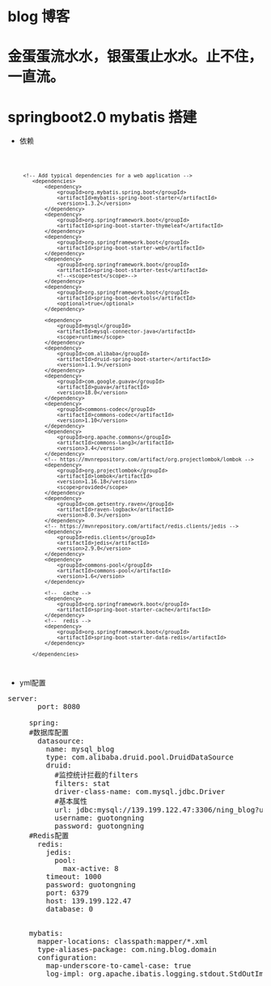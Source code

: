 # blog 博客
# 金蛋蛋流水水，银蛋蛋止水水。止不住，一直流。
# springboot2.0 mybatis 搭建
- 依赖
<code>

         <!-- Add typical dependencies for a web application -->
            <dependencies>
                <dependency>
                    <groupId>org.mybatis.spring.boot</groupId>
                    <artifactId>mybatis-spring-boot-starter</artifactId>
                    <version>1.3.2</version>
                </dependency>
                <dependency>
                    <groupId>org.springframework.boot</groupId>
                    <artifactId>spring-boot-starter-thymeleaf</artifactId>
                </dependency>
                <dependency>
                    <groupId>org.springframework.boot</groupId>
                    <artifactId>spring-boot-starter-web</artifactId>
                </dependency>
                <dependency>
                    <groupId>org.springframework.boot</groupId>
                    <artifactId>spring-boot-starter-test</artifactId>
                    <!--<scope>test</scope>-->
                </dependency>
                <dependency>
                    <groupId>org.springframework.boot</groupId>
                    <artifactId>spring-boot-devtools</artifactId>
                    <optional>true</optional>
                </dependency>
        
                <dependency>
                    <groupId>mysql</groupId>
                    <artifactId>mysql-connector-java</artifactId>
                    <scope>runtime</scope>
                </dependency>
                <dependency>
                    <groupId>com.alibaba</groupId>
                    <artifactId>druid-spring-boot-starter</artifactId>
                    <version>1.1.9</version>
                </dependency>
                <dependency>
                    <groupId>com.google.guava</groupId>
                    <artifactId>guava</artifactId>
                    <version>18.0</version>
                </dependency>
                <dependency>
                    <groupId>commons-codec</groupId>
                    <artifactId>commons-codec</artifactId>
                    <version>1.10</version>
                </dependency>
                <dependency>
                    <groupId>org.apache.commons</groupId>
                    <artifactId>commons-lang3</artifactId>
                    <version>3.4</version>
                </dependency>
                <!-- https://mvnrepository.com/artifact/org.projectlombok/lombok -->
                <dependency>
                    <groupId>org.projectlombok</groupId>
                    <artifactId>lombok</artifactId>
                    <version>1.16.18</version>
                    <scope>provided</scope>
                </dependency>
                <dependency>
                    <groupId>com.getsentry.raven</groupId>
                    <artifactId>raven-logback</artifactId>
                    <version>8.0.3</version>
                </dependency>
                <!-- https://mvnrepository.com/artifact/redis.clients/jedis -->
                <dependency>
                    <groupId>redis.clients</groupId>
                    <artifactId>jedis</artifactId>
                    <version>2.9.0</version>
                </dependency>
                <dependency>
                    <groupId>commons-pool</groupId>
                    <artifactId>commons-pool</artifactId>
                    <version>1.6</version>
                </dependency>
        
                <!--  cache -->
                <dependency>
                    <groupId>org.springframework.boot</groupId>
                    <artifactId>spring-boot-starter-cache</artifactId>
                </dependency>
                <!--  redis -->
                <dependency>
                    <groupId>org.springframework.boot</groupId>
                    <artifactId>spring-boot-starter-data-redis</artifactId>
                </dependency>
        
            </dependencies>
        
</code>

- yml配置
<pre>server:
       port: 8080
     
     spring:
     #数据库配置
       datasource:
         name: mysql_blog
         type: com.alibaba.druid.pool.DruidDataSource
         druid:
           #监控统计拦截的filters
           filters: stat
           driver-class-name: com.mysql.jdbc.Driver
           #基本属性
           url: jdbc:mysql://139.199.122.47:3306/ning_blog?useUnicode=true&characterEncoding=UTF-8&allowMultiQueries=true
           username: guotongning
           password: guotongning
     #Redis配置
       redis:
         jedis:
           pool:
             max-active: 8
         timeout: 1000
         password: guotongning
         port: 6379
         host: 139.199.122.47
         database: 0
     
     
     mybatis:
       mapper-locations: classpath:mapper/*.xml
       type-aliases-package: com.ning.blog.domain
       configuration:
         map-underscore-to-camel-case: true
         log-impl: org.apache.ibatis.logging.stdout.StdOutImpl
